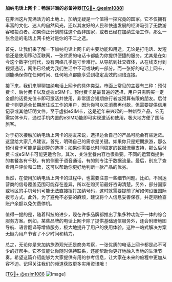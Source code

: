 **加纳电话上网卡：畅游非洲的必备神器[[TG💪+ @esim1088](https://t.me/s/esim1088)]**

在非洲这片充满活力的土地上，加纳无疑是一个值得一探究竟的国家。它不仅拥有丰富的文化、迷人的自然风光，还以其友好的人民和快速发展的经济吸引了无数游客和投资者。如果你正计划前往这个西非国家，或者已经在加纳生活工作，那么一张合适的电话上网卡绝对是你的不二之选。

首先，让我们来了解一下加纳电话上网卡的主要功能和用途。无论是打电话、发短信还是使用移动互联网，一张优质的电话卡都能为你提供便捷的服务。尤其是在如今这个数字化时代，没有网络几乎是寸步难行。从导航到社交媒体，从在线支付到视频通话，网络已经成为我们生活中不可或缺的一部分。而一张好的电话上网卡，则能确保你在任何时间、任何地点都能享受到稳定高效的网络连接。

接下来，我们来聊聊加纳电话上网卡的具体类型。市面上常见的主要有三种：预付费卡、后付费卡以及虚拟eSIM卡。预付费卡是最普遍的选择，用户只需购买一定金额的话费充值卡即可激活并使用，非常适合短期旅行者或预算有限的朋友。后付费卡则更适合长期居住或工作的用户，因为你可以先消费再付款，但需要提供信用记录或其他证明文件。至于虚拟eSIM卡，这是近年来兴起的一种新型产品，它无需实体卡片，通过手机内置的eSIM功能即可实现激活和使用，极大地方便了国际旅客。

对于初次接触加纳电话上网卡的朋友来说，选择适合自己的产品可能会有些迷茫。这里给大家几点建议。首先，明确自己的需求是关键。如果你只是短期旅游，那么预付费卡可能是最划算的选择；如果你需要长时间稳定的数据流量支持，那么后付费卡或eSIM卡可能更适合你。其次，关注套餐内容也很重要。不同的运营商提供的套餐各有千秋，有的侧重于语音通话，有的则专注于数据流量。最后，别忘了查看用户评价和口碑，这可以帮助你更好地判断一款产品的优劣。

当然，在使用加纳电话上网卡的过程中，也需要注意一些细节问题。比如，不同运营商的信号覆盖范围可能存在差异，所以在购买前最好咨询清楚。另外，部分国家或地区的手机号码可能无法直接拨打加纳号码，这时就需要提前了解如何设置国际拨号方式。此外，为了避免不必要的麻烦，建议将个人信息妥善保存，并定期检查账户余额以免欠费停机。

值得一提的是，随着科技的进步，现在许多品牌都推出了集多种功能于一体的综合服务方案。例如，某些品牌的电话上网卡除了提供基础通信服务外，还会附赠地图导航、语言翻译等增值服务，极大地提升了用户的使用体验。这种一站式解决方案无疑为用户节省了不少时间和精力。

总之，无论你是来加纳旅游观光还是商务考察，一张优质的电话上网卡都是必不可少的好帮手。它不仅能让你随时保持联系，还能帮助你更好地融入当地的生活节奏。希望这篇介绍能够为大家提供有用的参考信息，让大家在未来的旅程中更加从容不迫。记得关注我们的频道获取更多实用资讯哦！

[[TG💪+ @esim1088](https://t.me/s/esim1088) ![Image](https://i.postimg.cc/4NQfJmqS/Snipaste-2025-05-13-00-14-12.png)]